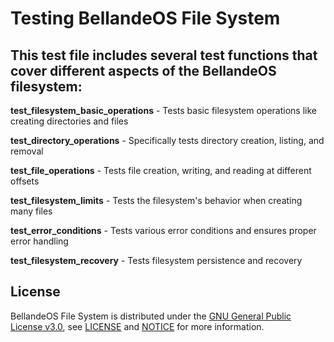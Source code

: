 # Testing BellandeOS File System

## This test file includes several test functions that cover different aspects of the BellandeOS filesystem:

**test_filesystem_basic_operations** 
    - Tests basic filesystem operations like creating directories and files

**test_directory_operations** 
    - Specifically tests directory creation, listing, and removal

**test_file_operations** 
    - Tests file creation, writing, and reading at different offsets

**test_filesystem_limits** 
    - Tests the filesystem's behavior when creating many files

**test_error_conditions** 
    - Tests various error conditions and ensures proper error handling

**test_filesystem_recovery** 
    - Tests filesystem persistence and recovery


## License

BellandeOS File System is distributed under the [GNU General Public License v3.0](https://www.gnu.org/licenses/gpl-3.0.en.html), see [LICENSE](https://github.com/Algorithm-Model-Research/bellande_operating_system_driver_packages/blob/main/LICENSE) and [NOTICE](https://github.com/Algorithm-Model-Research/bellande_operating_system_driver_packages/blob/main/LICENSE) for more information.
